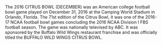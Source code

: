 The 2016 CITRUS BOWL (DECEMBER) was an American college football bowl game played on December 31, 2016 at the Camping World Stadium in Orlando, Florida. The 71st edition of the Citrus Bowl, it was one of the 2016-17 NCAA football bowl games concluding the 2016 NCAA Division I FBS football season. The game was nationally televised by ABC. It was sponsored by the Buffalo Wild Wings restaurant franchise and was officially titled the BUFFALO WILD WINGS CITRUS BOWL.

